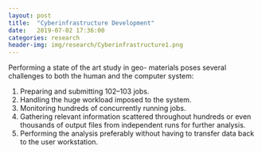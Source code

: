 ```yaml
---
layout: post
title:  "Cyberinfrastructure Development"
date:   2019-07-02 17:36:00
categories: research
header-img: img/research/Cyberinfrastructure1.png
---
```


Performing a state of the art study in geo- materials poses several challenges to both the human and the computer system:
1. Preparing and submitting 102–103 jobs.
2. Handling the huge workload imposed to the system. 
3. Monitoring hundreds of concurrently running jobs. 
4. Gathering relevant information scattered throughout hundreds or even thousands of output files from independent runs for further analysis.
5. Performing the analysis preferably without having to transfer data back to the user workstation.
